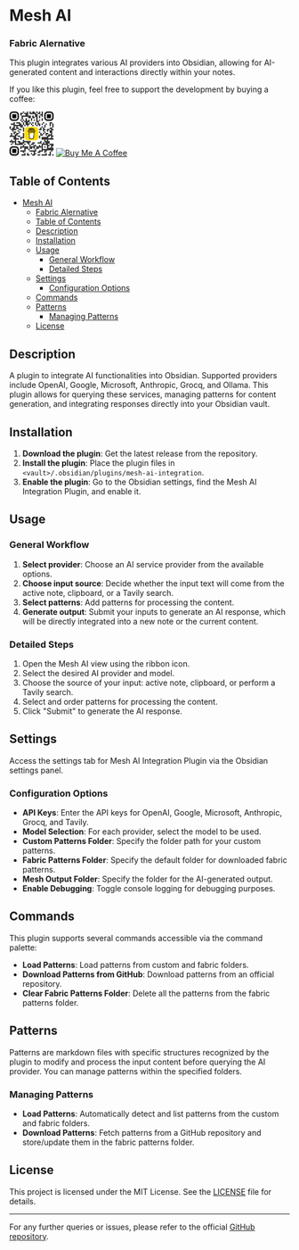 # Mesh AI

### Fabric Alernative

This plugin integrates various AI providers into Obsidian, allowing for AI-generated content and interactions directly within your notes. 

If you like this plugin, feel free to support the development by buying a coffee:
<div>
<img src="bmc_qr.png" height=80px>
<a href="https://www.buymeacoffee.com/chasebank87" target="_blank"><img src="https://cdn.buymeacoffee.com/buttons/v2/default-violet.png" alt="Buy Me A Coffee" style="height: 80px !important;width: 250px !important;" ></a>
</div>


## Table of Contents

- [Mesh AI](#mesh-ai)
    - [Fabric Alernative](#fabric-alernative)
  - [Table of Contents](#table-of-contents)
  - [Description](#description)
  - [Installation](#installation)
  - [Usage](#usage)
    - [General Workflow](#general-workflow)
    - [Detailed Steps](#detailed-steps)
  - [Settings](#settings)
    - [Configuration Options](#configuration-options)
  - [Commands](#commands)
  - [Patterns](#patterns)
    - [Managing Patterns](#managing-patterns)
  - [License](#license)

## Description

A plugin to integrate AI functionalities into Obsidian. Supported providers include OpenAI, Google, Microsoft, Anthropic, Grocq, and Ollama. This plugin allows for querying these services, managing patterns for content generation, and integrating responses directly into your Obsidian vault.

## Installation

1. **Download the plugin**: Get the latest release from the repository.
2. **Install the plugin**: Place the plugin files in `<vault>/.obsidian/plugins/mesh-ai-integration`.
3. **Enable the plugin**: Go to the Obsidian settings, find the Mesh AI Integration Plugin, and enable it.

## Usage

### General Workflow

1. **Select provider**: Choose an AI service provider from the available options.
2. **Choose input source**: Decide whether the input text will come from the active note, clipboard, or a Tavily search.
3. **Select patterns**: Add patterns for processing the content.
4. **Generate output**: Submit your inputs to generate an AI response, which will be directly integrated into a new note or the current content.

### Detailed Steps

1. Open the Mesh AI view using the ribbon icon.
2. Select the desired AI provider and model.
3. Choose the source of your input: active note, clipboard, or perform a Tavily search.
4. Select and order patterns for processing the content.
5. Click "Submit" to generate the AI response.

## Settings

Access the settings tab for Mesh AI Integration Plugin via the Obsidian settings panel. 

### Configuration Options

- **API Keys**: Enter the API keys for OpenAI, Google, Microsoft, Anthropic, Grocq, and Tavily.
- **Model Selection**: For each provider, select the model to be used.
- **Custom Patterns Folder**: Specify the folder path for your custom patterns.
- **Fabric Patterns Folder**: Specify the default folder for downloaded fabric patterns.
- **Mesh Output Folder**: Specify the folder for the AI-generated output.
- **Enable Debugging**: Toggle console logging for debugging purposes.

## Commands

This plugin supports several commands accessible via the command palette:

- **Load Patterns**: Load patterns from custom and fabric folders.
- **Download Patterns from GitHub**: Download patterns from an official repository.
- **Clear Fabric Patterns Folder**: Delete all the patterns from the fabric patterns folder.

## Patterns

Patterns are markdown files with specific structures recognized by the plugin to modify and process the input content before querying the AI provider. You can manage patterns within the specified folders.

### Managing Patterns

- **Load Patterns**: Automatically detect and list patterns from the custom and fabric folders.
- **Download Patterns**: Fetch patterns from a GitHub repository and store/update them in the fabric patterns folder.

## License

This project is licensed under the MIT License. See the [LICENSE](LICENSE) file for details.

---

For any further queries or issues, please refer to the official [GitHub repository](https://github.com/your-rerepository/mesh-ai-integration).